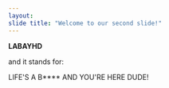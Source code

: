 ```yaml
--- 
layout: 
slide title: "Welcome to our second slide!" 
--- 
```

<b>LABAYHD</b><p>and it stands for:</p><p><i></i>LIFE'S A B**** AND YOU'RE HERE DUDE!</p>
